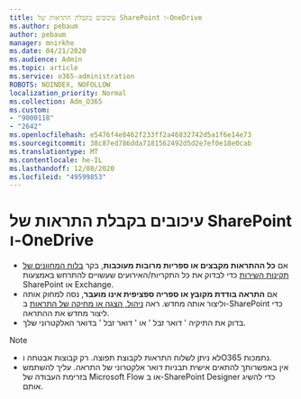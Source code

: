 ```yaml
---
title: עיכובים בקבלת התראות של SharePoint ו-OneDrive
ms.author: pebaum
author: pebaum
manager: mnirkhe
ms.date: 04/21/2020
ms.audience: Admin
ms.topic: article
ms.service: o365-administration
ROBOTS: NOINDEX, NOFOLLOW
localization_priority: Normal
ms.collection: Adm_O365
ms.custom:
- "9000118"
- "2642"
ms.openlocfilehash: e5476f4e8462f233ff2a46832742d5a1f6e14e73
ms.sourcegitcommit: 38c87ed786dda7181562492d5d2e7ef0e18e0cab
ms.translationtype: MT
ms.contentlocale: he-IL
ms.lasthandoff: 12/08/2020
ms.locfileid: "49599853"
---
```

# <a name="delays-in-receiving-sharepoint-and-onedrive-alerts"></a>עיכובים בקבלת התראות של SharePoint ו-OneDrive

- אם **כל ההתראות מקבצים או ספריות מרובות מעוכבות**, בקר [בלוח המחוונים של תקינות השירות](https://portal.office.com/adminportal/home?ref=/servicehealth) כדי לבדוק את כל התקריות/האירועים שעשויים להתרחש באמצעות SharePoint או Exchange.
- אם **התראה בודדת מקובץ או ספריה ספציפית אינו מועבר**, נסה למחוק אותה וליצור אותה מחדש. ראה [ניהול, הצגה או מחיקה של התראות](https://support.microsoft.com/office/99dfb19c-9a90-4a8c-aba1-aa8c8afb0de2) ב-SharePoint כדי ליצור מחדש את ההתראה.
- בדוק את התיקיה ' דואר זבל ' או ' דואר זבל ' בדואר האלקטרוני שלך.

> [!NOTE]
> - לא ניתן לשלוח התראות לקבוצת תפוצה. רק קבוצות אבטחה וO365 נתמכות.
> - אין באפשרותך להתאים אישית תבניות דואר אלקטרוני של התראה. עליך להשתמש בזרימת העבודה של Microsoft Flow או ב-SharePoint Designer כדי להשיג אותם.
